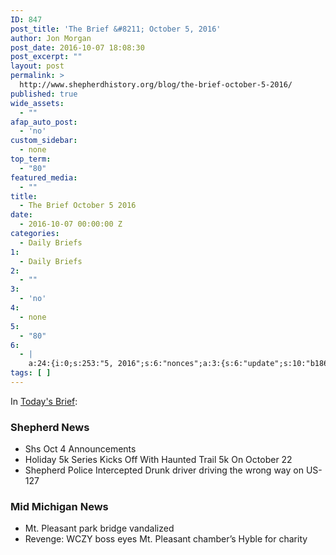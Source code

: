 ```yaml
---
ID: 847
post_title: 'The Brief &#8211; October 5, 2016'
author: Jon Morgan
post_date: 2016-10-07 18:08:30
post_excerpt: ""
layout: post
permalink: >
  http://www.shepherdhistory.org/blog/the-brief-october-5-2016/
published: true
wide_assets:
  - ""
afap_auto_post:
  - 'no'
custom_sidebar:
  - none
top_term:
  - "80"
featured_media:
  - ""
title:
  - The Brief October 5 2016
date:
  - 2016-10-07 00:00:00 Z
categories:
  - Daily Briefs
1:
  - Daily Briefs
2:
  - ""
3:
  - 'no'
4:
  - none
5:
  - "80"
6:
  - |
    a:24:{i:0;s:253:"5, 2016";s:6:"nonces";a:3:{s:6:"update";s:10:"b1868a6641";s:6:"delete";s:10:"74855e90d6";s:4:"edit";s:10:"480d90dbe9";}s:8:"editLink";s:69:"http://www.shepherdhistory.org/wp-admin/post.php?post=853&action=edit";s:4:"meta";b:0;s:10:"authorName";s:10:"Jon";i:1;s:139:"Morgan";s:14:"uploadedToLink";s:69:"http://www.shepherdhistory.org/wp-admin/post.php?post=847&action=edit";s:15:"uploadedToTitle";s:28:"The";i:2;s:95:"Brief  - October 5, 2016";s:15:"filesizeInBytes";i:734701;s:21:"filesizeHumanReadable";s:6:"717";i:3;s:897:"KB";s:5:"sizes";a:4:{s:9:"thumbnail";a:4:{s:6:"height";i:140;s:5:"width";i:140;s:3:"url";s:82:"http://www.shepherdhistory.org/wp-content/uploads/2016/10/shepherdsign-140x140.jpg";s:11:"orientation";s:9:"landscape";}s:6:"medium";a:4:{s:6:"height";i:252;s:5:"width";i:336;s:3:"url";s:82:"http://www.shepherdhistory.org/wp-content/uploads/2016/10/shepherdsign-336x252.jpg";s:11:"orientation";s:9:"landscape";}s:5:"large";a:4:{s:6:"height";i:578;s:5:"width";i:771;s:3:"url";s:82:"http://www.shepherdhistory.org/wp-content/uploads/2016/10/shepherdsign-771x578.jpg";s:11:"orientation";s:9:"landscape";}s:4:"full";a:4:{s:3:"url";s:74:"http://www.shepherdhistory.org/wp-content/uploads/2016/10/shepherdsign.jpg";s:6:"height";i:1224;s:5:"width";i:1632;s:11:"orientation";s:9:"landscape";}}s:6:"height";i:1224;s:5:"width";i:1632;s:11:"orientation";s:9:"landscape";s:6:"compat";a:2:{s:4:"item";s:1710:"<input";i:4;s:83:"type="hidden" name="attachments[853][menu_order]" value="0" /><p class="media-types";i:5;s:99:"media-types-required-info">Required fields are marked <span class="required">*</span></p>nttt<table";i:6;s:79:"class="compat-attachment-fields">tt<tr class='compat-field-media_credit'>ttt<th";i:7;s:108:"scope='row' class='label'><label for='attachments-853-media_credit'><span class='alignleft'>Credit</span><br";i:8;s:82:"class='clear' /></label></th>nttt<td class='field'><input type='text' class='text'";i:9;s:80:"id='attachments-853-media_credit' name='attachments[853][media_credit]' value=''";i:10;s:79:" /></td>ntt</tr>ntt<tr class='compat-field-media_credit_url'>ttt<th scope='row'";i:11;s:90:"class='label'><label for='attachments-853-media_credit_url'><span class='alignleft'>Credit";i:12;s:83:"URL</span><br class='clear' /></label></th>nttt<td class='field'><input type='text'";i:13;s:92:"class='text' id='attachments-853-media_credit_url' name='attachments[853][media_credit_url]'";i:14;s:82:"value=''  /></td>ntt</tr>ntt<tr class='compat-field-navis_media_credit_org'>ttt<th";i:15;s:83:"scope='row' class='label'><label for='attachments-853-navis_media_credit_org'><span";i:16;s:77:"class='alignleft'>Organization</span><br class='clear' /></label></th>nttt<td";i:17;s:89:"class='field'><input type='text' class='text' id='attachments-853-navis_media_credit_org'";i:18;s:79:"name='attachments[853][navis_media_credit_org]' value=''  /></td>ntt</tr>ntt<tr";i:19;s:87:"class='compat-field-navis_media_can_distribute'>ttt<th scope='row' class='label'><label";i:20;s:79:"for='attachments-853-navis_media_can_distribute'><span class='alignleft'>Can<br";i:21;s:81:"/>distribute?</span><br class='clear' /></label></th>nttt<td class='field'><input";i:22;s:101:"id="attachments[853][navis_media_can_distribute]" name="attachments[853][navis_media_can_distribute]"";i:23;s:76:"type="checkbox" value="1"  /></td>ntt</tr>n</table>";s:4:"meta";s:0:"";}}}n"";}
tags: [ ]
---
```

In <a href="https://32bpwr3.gitbooks.io/tsj-10052016/content/">Today's Brief</a>:

<h3>Shepherd News</h3>

<ul>
<li>Shs Oct 4 Announcements</li>
<li>Holiday 5k Series Kicks Off With Haunted Trail 5k On October 22</li>
<li>Shepherd Police Intercepted Drunk driver driving the wrong way on US-127</li>
</ul>

<h3>Mid Michigan News</h3>

<ul>
<li>Mt. Pleasant park bridge vandalized</li>
<li>Revenge: WCZY boss eyes Mt. Pleasant chamber’s Hyble for charity</li>
</ul>